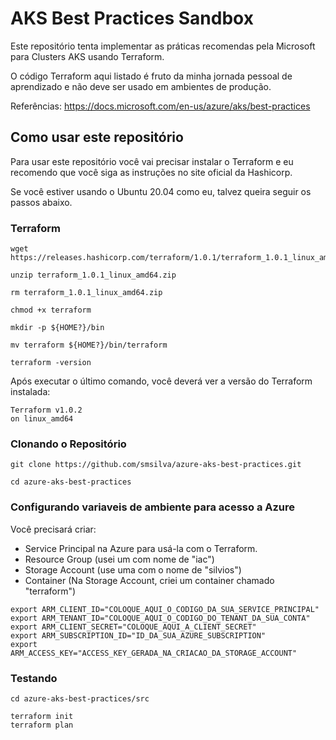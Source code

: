 # AKS Best Practices Sandbox

Este repositório tenta implementar as práticas recomendas pela Microsoft para Clusters AKS usando Terraform.

O código Terraform aqui listado é fruto da minha jornada pessoal de aprendizado e não deve ser usado em ambientes de produção.

Referências: https://docs.microsoft.com/en-us/azure/aks/best-practices

## Como usar este repositório

Para usar este repositório você vai precisar instalar o Terraform e eu recomendo que você siga as instruções no site oficial da Hashicorp.

Se você estiver usando o Ubuntu 20.04 como eu, talvez queira seguir os passos abaixo.

### Terraform

```shell
wget https://releases.hashicorp.com/terraform/1.0.1/terraform_1.0.1_linux_amd64.zip

unzip terraform_1.0.1_linux_amd64.zip

rm terraform_1.0.1_linux_amd64.zip

chmod +x terraform

mkdir -p ${HOME?}/bin

mv terraform ${HOME?}/bin/terraform

terraform -version
```

Após executar o último comando, você deverá ver a versão do Terraform instalada:

```shell
Terraform v1.0.2
on linux_amd64
```

### Clonando o Repositório

```shell
git clone https://github.com/smsilva/azure-aks-best-practices.git

cd azure-aks-best-practices
```

### Configurando variaveis de ambiente para acesso a Azure

Você precisará criar:

- Service Principal na Azure para usá-la com o Terraform.
- Resource Group (usei um com nome de "iac")
- Storage Account (use uma com o nome de "silvios")
- Container (Na Storage Account, criei um container chamado "terraform")

```shell
export ARM_CLIENT_ID="COLOQUE_AQUI_O_CODIGO_DA_SUA_SERVICE_PRINCIPAL"
export ARM_TENANT_ID="COLOQUE_AQUI_O_CODIGO_DO_TENANT_DA_SUA_CONTA"
export ARM_CLIENT_SECRET="COLOQUE_AQUI_A_CLIENT_SECRET"
export ARM_SUBSCRIPTION_ID="ID_DA_SUA_AZURE_SUBSCRIPTION"
export ARM_ACCESS_KEY="ACCESS_KEY_GERADA_NA_CRIACAO_DA_STORAGE_ACCOUNT"
```

### Testando

```shell
cd azure-aks-best-practices/src

terraform init
terraform plan
```

